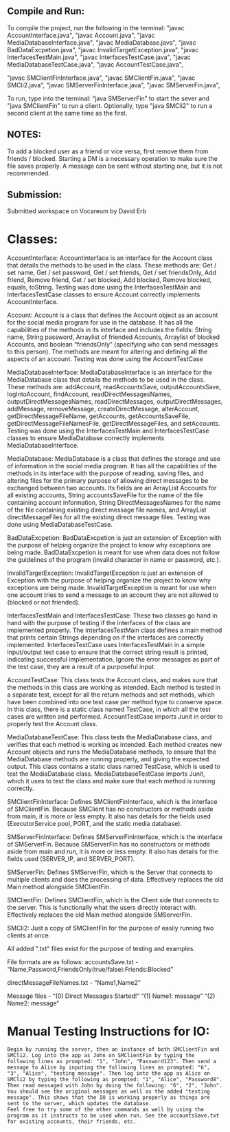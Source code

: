 ## Compile and Run:

To compile the project, run the following in the terminal:
"javac AccountInterface.java",
"javac Account.java",
"javac MediaDatabaseInterface.java",
"javac MediaDatabase.java",
"javac BadDataExcpetion.java",
"javac InvalidTargetException.java",
"javac InterfacesTestMain.java",
"javac InterfacesTestCase.java",
"javac MediaDatabaseTestCase.java",
"javac AccountTestCase.java",

"javac SMClientFinInterface.java",
"javac SMClientFin.java",
"javac SMCli2.java",
"javac SMServerFinInterface.java",
"javac SMServerFin.java",

To run, type into the terminal: “java SMServerFin” to start the sever and "java SMClientFin" to run a client. Optionally, type "java SMCli2" to run a second client at the same time as the first.

## NOTES:

To add a blocked user as a friend or vice versa, first remove them from friends / blocked.
Starting a DM is a necessary operation to make sure the file saves properly. A message can be sent without starting one, but it is not recommended.

## Submission:

Submitted workspace on Vocareum by David Erb

# Classes:

AccountInterface:
	AccountInterface is an interface for the Account class that details the methods to be used in the class. These methods are: Get / set name, Get / set password, Get / set friends, Get / set friendsOnly, Add friend, Remove friend, Get / set blocked, Add blocked, Remove blocked, equals, toString. Testing was done using the InterfacesTestMain and InterfacesTestCase classes to ensure Account correctly implements AccountInterface.

Account:
	Account is a class that defines the Account object as an account for the social media program for use in the database. It has all the capabilities of the methods in its interface and includes the fields: String name, String password, Arraylist of friended Accounts, Arraylist of blocked Accounts, and boolean “friendsOnly” (specifying who can send messages to this person). The methods are meant for altering and defining all the aspects of an account. Testing was done using the AccountTestCase

MediaDatabaseInterface:
	MediaDatabaseInterface is an interface for the MediaDatabase class that details the methods to be used in the class. These methods are: addAccount, readAccountsSave, outputAccountsSave, logIntoAccount, findAccount, readDirectMessagesNames, outputDirectMessagesNames, readDirectMessages, outputDirectMessages, addMessage, removeMessage, createDirectMessage, alterAccount, getDirectMessageFileName, getAccounts, getAccountsSaveFile, getDirectMessageFileNamesFile, getDirectMessageFiles, and setAccounts. Testing was done using the InterfacesTestMain and InterfacesTestCase classes to ensure MediaDatabase correctly implements MediaDatabaseInterface.

MediaDatabase:
	MediaDatabase is a class that defines the storage and use of information in the social media program. It has all the capabilities of the methods in its interface with the purpose of reading, saving files, and altering files for the primary purpose of allowing direct messages to be exchanged between two accounts. Its fields are an ArrayList Accounts for all existing accounts, String accountsSaveFile for the name of the file containing account information, String DirectMessagesNames for the name of the file containing existing direct message file names, and ArrayList<String> directMessageFiles for all the existing direct message files. Testing was done using MediaDatabaseTestCase.


BadDataExcpetion:
	BadDataExcpetion is just an extension of Exception with the purpose of helping organize the project to know why exceptions are being made. BadDataExcpetion is meant for use when data does not follow the guidelines of the program (invalid character in name or password, etc.).

InvalidTargetException:
		InvalidTargetException is just an extension of Exception with the purpose of helping organize the project to know why exceptions are being made. InvalidTargetException is meant for use when one account tries to send a message to an account they are not allowed to (blocked or not friended).


InterfacesTestMain and InterfacesTestCase:
	These two classes go hand in hand with the purpose of testing if the interfaces of the class are implemented properly. The InterfacesTestMain class defines a main method that prints certain Strings depending on if the interfaces are correctly implemented. InterfacesTestCase uses InterfacesTestMain in a simple input/output test case to ensure that the correct string result is printed, indicating successful implementation. Ignore the error messages as part of the test case, they are a result of a purposeful input.

AccountTestCase: 
	This class tests the Account class, and makes sure that the methods in this class are working as intended. Each method is tested in a separate test, except for all the return methods and set methods, which have been combined into one test case per method type to conserve space. In this class, there is a static class named TestCase, in which all the test cases are written and performed. AccountTestCase imports Junit in order to properly test the Account class.

MediaDatabaseTestCase:
	This class tests the MediaDatabase class, and verifies that each method is working as intended. Each method creates new Account objects and runs the MediaDatabase methods, to ensure that the MediaDatabase methods are running properly, and giving the expected output. This class contains a static class named TestCase, which is used to test the MediaDatabase class. MediaDatabaseTestCase imports Junit, which it uses to test the class and make sure that each method is running correctly. 


SMClientFinInterface:
	Defines SMClientFinInterface, which is the interface of SMClientFin. Because SMClient has no constructors or methods aside from main, it is more or less empty. It also has details for the fields used (ExecutorService pool, PORT, and the static media database).

SMServerFinInterface:
	Defines SMServerFinInterface, which is the interface of SMServerFin. Because SMServerFin has no constructors or methods aside from main and run, it is more or less empty. It also has details for the fields used (SERVER_IP, and SERVER_PORT).

SMServerFin:
	Defines SMServerFin, which is the Server that connects to multiple clients and does the processing of data. Effectively replaces the old Main method alongside SMClientFin.

SMClientFin:
	Defines SMClientFin, which is the Client side that connects to the server. This is functionally what the users directly interact with. Effectively replaces the old Main method alongside SMServerFin.

SMCli2:
	Just a copy of SMClientFin for the purpose of easily running two clients at once.


All added ".txt" files exist for the purpose of testing and examples.

File formats are as follows:
accountsSave.txt -
	“Name,Password,FriendsOnly(true/false):Friends:Blocked”

directMessageFileNames.txt -
	“Name1,Name2”

Message files - 
	“(0) Direct Messages Started!”
	“(1) Name1: message”
	“(2) Name2: message”

# Manual Testing Instructions for IO:
	Begin by running the server, then an instance of both SMClientFin and SMCli2. Log into the app as John on SMClientFin by typing the following lines as prompted: "1", "John", "Password123". Then send a message to Alice by inputing the following lines as prompted: "6", "3", "Alice", "testing message". Then log into the app as Alice on SMCli2 by typing the following as prompted: "1", "Alice", "Password8". Then read messaged with John by doing the following: "6", "2", "John". You should see the original messages as well as the added "testing message". This shows that the IO is working properly as things are sent to the server, which updates the database.
	Feel free to try some of the other commands as well by using the program as it instructs to be used when run. See the accountsSave.txt for existing accounts, their friends, etc.
